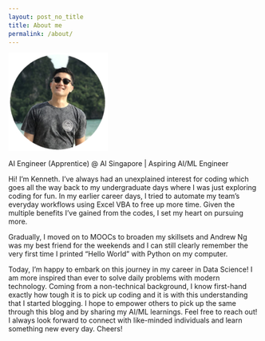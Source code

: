 ```yaml
---
layout: post_no_title
title: About me
permalink: /about/
---
```


![](images/beach_200.png)


AI Engineer (Apprentice) @ AI Singapore | Aspiring AI/ML Engineer 

Hi! I’m Kenneth. I’ve always had an unexplained interest for coding which goes all the way back to my undergraduate days where I was just exploring coding for fun. In my earlier career days, I tried to automate my team’s everyday workflows using Excel VBA to free up more time. Given the multiple benefits I’ve gained from the codes, I set my heart on pursuing more.

Gradually, I moved on to MOOCs to broaden my skillsets and Andrew Ng was my best friend for the weekends and I can still clearly remember the very first time I printed “Hello World” with Python on my computer.

Today, I’m happy to embark on this journey in my career in Data Science! I am more inspired than ever to solve daily problems with modern technology. Coming from a non-technical background, I know first-hand exactly how tough it is to pick up coding and it is with this understanding that I started blogging. I hope to empower others to pick up the same through this blog and by sharing my AI/ML learnings. 
Feel free to reach out! I always look forward to connect with like-minded individuals and learn something new every day. Cheers!

